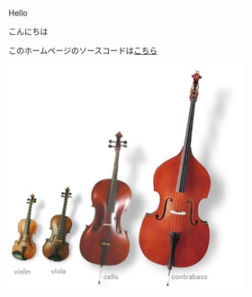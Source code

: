 Hello

こんにちは

このホームページのソースコードは[こちら](https://github.com//stone-tanada/SamplePages/)

![pic](./strings.jpg)